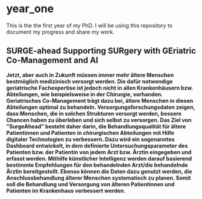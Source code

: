 # year_one

This is the the first year of my PhD. I will be using this repository to document my progress and share my work.

## SURGE-ahead Supporting SURgery with GEriatric Co-Management and AI

__Jetzt, aber auch in Zukunft müssen immer mehr ältere Menschen bestmöglich medizinisch versorgt werden. Die dafür notwendige geriatrische Fachexpertise ist jedoch nicht in allen Krankenhäusern bzw. Abteilungen, wie beispielsweise in der Chirurgie, vorhanden. Geriatrisches Co-Management trägt dazu bei, ältere Menschen in diesen Abteilungen optimal zu behandeln. Versorgungsforschungsdaten zeigen, dass Menschen, die in solchen Strukturen versorgt werden, bessere Chancen haben zu überleben und sich
selbst zu versorgen. Das Ziel von "SurgeAhead" besteht daher darin, die Behandlungsqualität für ältere Patientinnen und Patienten in chirurgischen Abteilungen mit Hilfe digitaler Technologien zu verbessern. Dazu wird ein sogenanntes Dashboard entwickelt, in dem definierte Untersuchungsparameter des Patienten bzw. der Patientin von jedem Arzt bzw. Ärztin eingegeben und erfasst werden. Mithilfe künstlicher Intelligenz werden darauf basierend bestimmte Empfehlungen für den behandelnden Arzt/die
behandelnde Ärztin bereitgestellt. Ebenso können die Daten dazu genutzt werden, die Anschlussbehandlung älterer Menschen systematisch zu planen. Somit soll die Behandlung und Versorgung von älteren Patientinnen und Patienten im Krankenhaus verbessert werden.__

